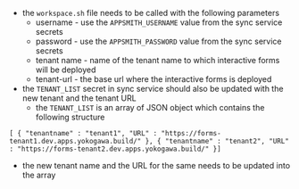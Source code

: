 - the `workspace.sh` file needs to be called with the following parameters
	- username - use the `APPSMITH_USERNAME` value from the sync service secrets
	- password - use the `APPSMITH_PASSWORD` value from the sync service secrets
	- tenant name - name of the tenant name to which interactive forms will be deployed
	- tenant-url - the base url  where the interactive forms is deployed
- the `TENANT_LIST` secret in sync service should also be updated with the new tenant and the tenant URL
	- the `TENANT_LIST` is an array of JSON object which contains the following structure
```
[ { "tenantname" : "tenant1", "URL" : "https://forms-tenant1.dev.apps.yokogawa.build/" }, { "tenantname" : "tenant2", "URL" : "https://forms-tenant2.dev.apps.yokogawa.build/" }]
```
- the new tenant name and the URL for the same needs to be updated into the array 
